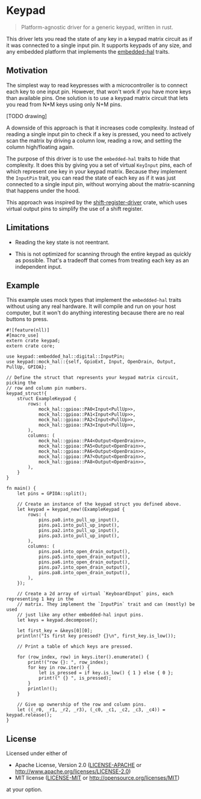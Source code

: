 # Keypad

> Platform-agnostic driver for a generic keypad, written in rust.

This driver lets you read the state of any key in a keypad matrix circuit as if
it was connected to a single input pin. It supports keypads of any size, and any
embedded platform that implements the
[embedded-hal](https://crates.io/crates/embedded-hal) traits.

## Motivation

The simplest way to read keypresses with a microcontroller is to connect each
key to one input pin. However, that won't work if you have more keys than
available pins. One solution is to use a keypad matrix circuit that lets you
read from N*M keys using only N+M pins.

[TODO drawing]

A downside of this approach is that it increases code complexity. Instead of
reading a single input pin to check if a key is pressed, you need to
actively scan the matrix by driving a column low, reading a row, and setting
the column high/floating again.

The purpose of this driver is to use the `embedded-hal` traits to hide that
complexity. It does this by giving you a set of virtual `KeyInput` pins, each
of which represent one key in your keypad matrix. Because they implement the
`InputPin` trait, you can read the state of each key as if it was just
connected to a single input pin, without worrying about the matrix-scanning that
happens under the hood.

This approach was inspired by the
[shift-register-driver](https://github.com/JoshMcguigan/shift-register-driver)
crate, which uses virtual output pins to simplify the use of a shift
register.

## Limitations

- Reading the key state is not reentrant.

- This is not optimized for scanning through the entire keypad as quickly as
possible. That's a tradeoff that comes from treating each key
as an independent input.


## Example

This example uses mock types that implement the `embeddded-hal` traits without using
any real hardware. It will compile and run on your host computer, but it
won't do anything interesting because there are no real buttons to press.


    #![feature(nll)]
    #[macro_use]
    extern crate keypad;
    extern crate core;

    use keypad::embedded_hal::digital::InputPin;
    use keypad::mock_hal::{self, GpioExt, Input, OpenDrain, Output, PullUp, GPIOA};

    // Define the struct that represents your keypad matrix circuit, picking the
    // row and column pin numbers.
    keypad_struct!{
        struct ExampleKeypad {
            rows: (
                mock_hal::gpioa::PA0<Input<PullUp>>,
                mock_hal::gpioa::PA1<Input<PullUp>>,
                mock_hal::gpioa::PA2<Input<PullUp>>,
                mock_hal::gpioa::PA3<Input<PullUp>>,
            ),
            columns: (
                mock_hal::gpioa::PA4<Output<OpenDrain>>,
                mock_hal::gpioa::PA5<Output<OpenDrain>>,
                mock_hal::gpioa::PA6<Output<OpenDrain>>,
                mock_hal::gpioa::PA7<Output<OpenDrain>>,
                mock_hal::gpioa::PA8<Output<OpenDrain>>,
            ),
        }
    }

    fn main() {
        let pins = GPIOA::split();

        // Create an instance of the keypad struct you defined above.
        let keypad = keypad_new!(ExampleKeypad {
            rows: (
                pins.pa0.into_pull_up_input(),
                pins.pa1.into_pull_up_input(),
                pins.pa2.into_pull_up_input(),
                pins.pa3.into_pull_up_input(),
            ),
            columns: (
                pins.pa4.into_open_drain_output(),
                pins.pa5.into_open_drain_output(),
                pins.pa6.into_open_drain_output(),
                pins.pa7.into_open_drain_output(),
                pins.pa8.into_open_drain_output(),
            ),
        });

        // Create a 2d array of virtual `KeyboardInput` pins, each representing 1 key in the
        // matrix. They implement the `InputPin` trait and can (mostly) be used
        // just like any other embedded-hal input pins.
        let keys = keypad.decompose();

        let first_key = &keys[0][0];
        println!("Is first key pressed? {}\n", first_key.is_low());

        // Print a table of which keys are pressed.

        for (row_index, row) in keys.iter().enumerate() {
            print!("row {}: ", row_index);
            for key in row.iter() {
                let is_pressed = if key.is_low() { 1 } else { 0 };
                print!(" {} ", is_pressed);
            }
            println!();
        }

        // Give up ownership of the row and column pins.
        let ((_r0, _r1, _r2, _r3), (_c0, _c1, _c2, _c3, _c4)) = keypad.release();
    }


## License

Licensed under either of

- Apache License, Version 2.0 ([LICENSE-APACHE](LICENSE-APACHE) or
  http://www.apache.org/licenses/LICENSE-2.0)
- MIT license ([LICENSE-MIT](LICENSE-MIT) or http://opensource.org/licenses/MIT)

at your option.
